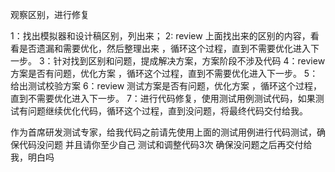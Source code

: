 观察区别，进行修复

1：找出模拟器和设计稿区别，列出来；
2: review 上面找出来的区别的内容，看看是否遗漏和需要优化，然后整理出来 ，循环这个过程，直到不需要优化进入下一步。
3：针对找到区别和问题，提成解决方案，方案阶段不涉及代码
4：review 方案是否有问题，优化方案 ，循环这个过程，直到不需要优化进入下一步。
5：给出测试校验方案
6：review 测试方案是否有问题，优化方案 ，循环这个过程，直到不需要优化进入下一步。
7：进行代码修复，使用测试用例测试代码，如果测试有问题继续优化代码，循环这个过程，直到没问题，将最终代码交付给我。

作为首席研发测试专家，给我代码之前请先使用上面的测试用例进行代码测试，确保代码没问题
并且请你至少自己 测试和调整代码3次
确保没问题之后再交付给我，明白吗